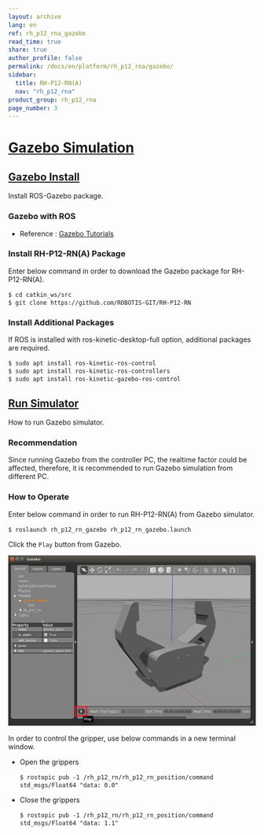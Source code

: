```yaml
---
layout: archive
lang: en
ref: rh_p12_rna_gazebo
read_time: true
share: true
author_profile: false
permalink: /docs/en/platform/rh_p12_rna/gazebo/
sidebar:
  title: RH-P12-RN(A)
  nav: "rh_p12_rna"
product_group: rh_p12_rna
page_number: 3
---
```


<div style="counter-reset: h1 6"></div>

# [Gazebo Simulation](#gazebo-simulation)

## [Gazebo Install](#gazebo-install)
Install ROS-Gazebo package.

### Gazebo with ROS
- Reference : [Gazebo Tutorials](http://gazebosim.org/tutorials?cat=connect_ros)

### Install RH-P12-RN(A) Package
Enter below command in order to download the Gazebo package for RH-P12-RN(A).

```
$ cd catkin_ws/src
$ git clone https://github.com/ROBOTIS-GIT/RH-P12-RN
```

### Install Additional Packages
If ROS is installed with ros-kinetic-desktop-full option, additional packages are required.

```
$ sudo apt install ros-kinetic-ros-control
$ sudo apt install ros-kinetic-ros-controllers
$ sudo apt install ros-kinetic-gazebo-ros-control
```

## [Run Simulator](#run-simulator)
How to run Gazebo simulator.

### Recommendation
Since running Gazebo from the controller PC, the realtime factor could be affected, therefore, it is recommended to run Gazebo simulation from different PC.

### How to Operate
Enter below command in order to run RH-P12-RN(A) from Gazebo simulator.

```
$ roslaunch rh_p12_rn_gazebo rh_p12_rn_gazebo.launch
```

Click the `Play` button from Gazebo.  

![](/assets/images/platform/rh_p12_rn/gazebo_play_button.png)  

In order to control the gripper, use below commands in a new terminal window.  

- Open the grippers

  ```
  $ rostopic pub -1 /rh_p12_rn/rh_p12_rn_position/command std_msgs/Float64 "data: 0.0"
  ```

- Close the grippers

  ```
  $ rostopic pub -1 /rh_p12_rn/rh_p12_rn_position/command std_msgs/Float64 "data: 1.1"
  ```
